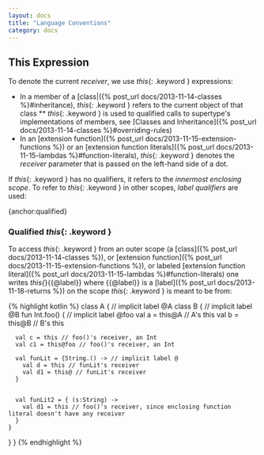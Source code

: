 ```yaml
---
layout: docs
title: "Language Conventions"
category: docs
---
```



## This Expression

To denote the current _receiver_, we use *this*{: .keyword } expressions:
* In a member of a [class|({% post_url docs/2013-11-14-classes %}#inheritance), *this*{: .keyword } refers to the current object of that class
** *this*{: .keyword } is used to qualified calls to supertype's implementations of members, see [Classes and Inheritance]({% post_url docs/2013-11-14-classes %}#overriding-rules)
* In an [extension function]({% post_url docs/2013-11-15-extension-functions %}) or an [extension function literals]({% post_url docs/2013-11-15-lambdas %}#function-literals), *this*{: .keyword } denotes the _receiver_ parameter that is passed on the left-hand side of a dot.

If *this*{: .keyword } has no qualifiers, it refers to the _innermost enclosing scope_. To refer to *this*{: .keyword } in other scopes, _label qualifiers_ are used:

{anchor:qualified}

### Qualified *this*{: .keyword }

To access *this*{: .keyword } from an outer scope (a [class]({% post_url docs/2013-11-14-classes %}), or [extension function]({% post_url docs/2013-11-15-extension-functions %}), or labeled [extension function literal]({% post_url docs/2013-11-15-lambdas %}#function-literals) one writes *this{*}{{@label}} where {{@label}} is a [label]({% post_url docs/2013-11-18-returns %})
on the scope *this*{: .keyword } is meant to be from:

{% highlight kotlin %}
class A { // implicit label @A
  class B { // implicit label @B
    fun Int.foo() { // implicit label @foo
      val a = this@A // A's this
      val b = this@B // B's this

      val c = this // foo()'s receiver, an Int
      val c1 = this@foo // foo()'s receiver, an Int

      val funLit = {String.() -> // implicit label @
        val d = this // funLit's receiver
        val d1 = this@ // funLit's receiver
      }


      val funLit2 = { (s:String) ->
        val d1 = this // foo()'s receiver, since enclosing function literal doesn't have any receiver
      }
    }
  }
}
{% endhighlight %}
